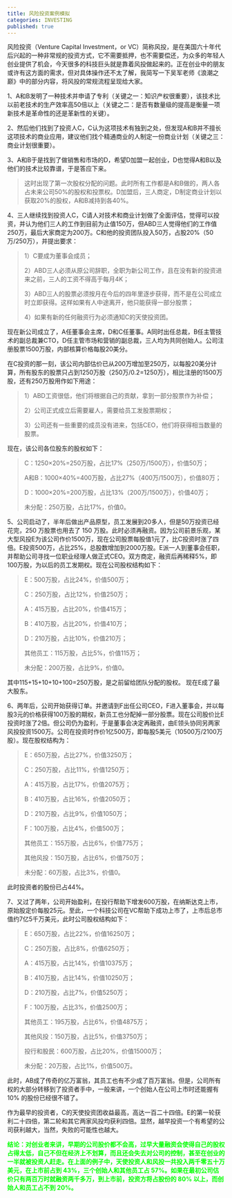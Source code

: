 ```yaml
---
title: 风险投资案例模拟
categories: INVESTING
published: true
---
```


风险投资（Venture Capital Investment，or VC）简称风投，是在美国六十年代后兴起的一种非常规的投资方式，它不需要抵押，也不需要偿还，为众多的年轻人创业提供了机会，今天很多的科技巨头就是靠着风投做起来的。正在创业中的朋友或许有这方面的需求，但对具体操作还不太了解，我简写一下吴军老师《浪潮之巅》中的部分内容，将风投的常规流程呈现给大家。

1、A和B发明了一种技术并申请了专利（关键之一：知识产权很重要），该技术比以前老技术的生产效率高50倍以上（关键之二：是否有数量级的提高是衡量一项新技术是革命性的还是革新性的关键）。

2、然后他们找到了投资人C，C认为这项技术有独到之处，但发现A和B并不擅长这项技术的商业应用，建议他们找个精通商业的人制定一份商业计划（关键之三：商业计划很重要）。

3、A和B于是找到了做销售和市场的D，希望D加盟一起创业，D也觉得A和B以及他们的技术比较靠谱，于是答应下来。

>这时出现了第一次股权分配的问题。此时所有工作都是A和B做的，两人各占未来公司50%的股权和投票权。D加盟后，三人商定，D制定商业计划以获取20%的股权，A和B减持到各40%。

4、三人继续找到投资人C，C请人对技术和商业计划做了全面评估，觉得可以投资，并认为他们三人的工作到目前为止值150万，但ABD三人觉得他们的工作值250万，最后大家商定为200万。C和他的投资团队投入50万，占股20%（50万/250万），并提出要求：

>1）C要成为董事会成员；
>
>2）ABD三人必须从原公司辞职，全职为新公司工作，且在没有新的投资进来之前，三人的工资不得高于每月4K；
>
>3）ABD三人的股票必须按月在今后的四年里逐步获得，而不是在公司成立时立即获得。这样如果有人中途离开，他只能获得一部分股票；
>
>4）如果有新的任何融资行为必须通知C的天使投资团。

现在新公司成立了，A任董事会主席，D和C任董事。A同时出任总裁，B任主管技术的副总裁兼CTO，D任主管市场和营销的副总裁，三人均为共同创始人。公司注册股票1500万股，内部核算价格每股20美分。

在C投资的那一刻，该公司内部估价已从200万增加至250万，以每股20美分计算，所有股东的股票只占到1250万股（250万/0.2=1250万），相比注册的1500万股，还有250万股用作如下用途：

>1）ABD工资很低，他们将根据自己的贡献，拿到一部分股票作为补偿；
>
>2）公司正式成立后需要雇人，需要给员工发股票期权；
>
>3）公司还有一些重要的成员没有进来，包括CEO，他们将获得相当数量的股票。

现在，该公司各位股东的股权如下：

>C：1250×20%=250万股，占比17%（250万/1500万），价值50万；
>
>A和B：1000×40%=400万股，占比27%（400万/1500万），价值80万；
>
>D：1000×20%=200万股，占比13%（200万/1500万），价值40万；
>
>未分配：250万股，占比17%，价值0。

5、公司启动了，半年后做出产品原型，员工发展到20多人，但是50万投资已经花完，250 万股票也用去了 150 万股。此时必须再融资。因为公司前景乐观，某大型风投E为该公司作价1500万，现在公司股票每股值1元了，比C投资时涨了四倍。E投资500万，占比25%，总股数增加到2000万股。E派一人到董事会任职，并帮助公司寻找一位职业经理人做正式CEO。双方商定，融资后再稀释5%，即100万股，为以后的员工发期权。现在公司股权结构如下：
>E：500万股，占比24%，价值500万；
>
>C：250万股，占比12%，价值250万；
>
>A：415万股，占比20%，价值415万；
>
>B：410万股，占比20%，价值410万；
>
>D：210万股，占比10%，价值210万；
>
>其他员工：115万股，占比5%，价值115万；
>
>未分配：200万股，占比9%，价值0。

其中115+15+10+10+100=250万股，是之前留给团队分配的股权。
现在E成了最大股东。

6、两年后，公司开始获得订单。并邀请到F出任公司CEO，F进入董事会，并以每股3元的价格获得100万股的期权，新员工也分配掉一部分股票。现在公司股价比E投资时涨了2倍。但公司仍为盈利，于是董事会决定再融资，由E领头协同另两家风投投资1500万。公司在投资时作价1亿500万，即每股5美元（10500万/2100万股）。现在股权结构为：
>E：650万股，占比27%，价值3250万；
>
>C：250万股，占比11%，价值1250万；
>
>A：415万股，占比17%，价值2075万；
>
>B：410万股，占比16%，价值2050万；
>
>D：210万股，占比9%，价值1050万；
>
>F：100万股，占比4%，价值500万；
>
>其他员工：155万股，占比6%，价值775万；
>
>其他风投：150万股，占比6%，价值750万；
>
>未分配：60万股，占比3%，价值0。

此时投资者的股份已占44%。

7、又过了两年，公司开始盈利，在投行帮助下增发600万股，在纳斯达克上市，原始股定价每股25元。至此，一个科技公司在VC帮助下成功上市了，上市后总市值约7亿5千万美元，此时公司股权结构如下：
>E：650万股，占比22%，价值16250万；
>
>C：250万股，占比8%，价值6250万；
>
>A：415万股，占比14%，价值10375万；
>
>B：410万股，占比14%，价值10250万；
>
>D：210万股，占比7%，价值5250万；
>
>F：100万股，占比3%，价值2500万；
>
>其他员工：195万股，占比6%，价值4875万；
>
>其他风投：150万股，占比5%，价值3750万；
>
>投行和股民：600万股，占比20%，价值15000万；
>
>未分配：20万股，占比1%，价值500万。

此时，AB成了传奇的亿万富翁，其员工也有不少成了百万富翁。但是，公司所有权的大部分转移到了投资者手中，一般来讲，一个创始人在公司上市时还能握有 10% 的股份已经很不错了。

作为最早的投资者，C的天使投资团收益最高，高达一百二十四倍。E的第一轮获利二十四倍，第二轮和其它两家风投均获利四倍。显然，越早投资一个有希望的公司获利越大，当然，失败的可能性也越大。

<font color=#00ff00>**结论：对创业者来讲，早期的公司股价都不会高，过早大量融资会使得自己的股权占得太低，自己不但在经济上不划算，而且还会失去对公司的控制，甚至在创业的一半就被投资人赶走。在上面的例子中，天使投资人和风投一共投入两千零五十万美元，在上市前占到 43%，三个创始人和其他员工占 57%。如果在最初公司估价只有两百万时就融资两千多万，到上市前，投资方将占股份的 80% 以上，而创始人和员工占不到 20%。**